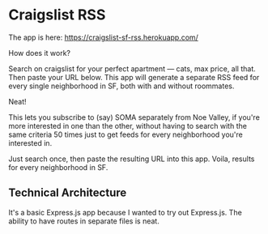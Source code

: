 # Craigslist RSS

The app is here: https://craigslist-sf-rss.herokuapp.com/

How does it work?

Search on craigslist for your perfect apartment — cats, max price, all that. Then paste your URL below.
This app will generate a separate RSS feed for every single neighborhood in SF,
both with and without roommates.

Neat!

This lets you subscribe to (say) SOMA separately from Noe Valley,
if you're more interested in one than the other,
without having to search with the same criteria 50 times
just to get feeds for every neighborhood you're interested in.

Just search once, then paste the resulting URL into this app.
Voila, results for every neighborhood in SF.

## Technical Architecture

It's a basic Express.js app because I wanted to try out Express.js.
The ability to have routes in separate files is neat.
